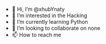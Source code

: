 - 👋 Hi, I’m @xhubYnaty
- 👀 I’m interested in the Hacking
- 🌱 I’m currently learning Python
- 💞️ I’m looking to collaborate on none
- 📫 How to reach me 

<!---
xhubYnaty/xhubYnaty is a ✨ special ✨ repository because its `README.md` (this file) appears on your GitHub profile.
You can click the Preview link to take a look at your changes.
--->
